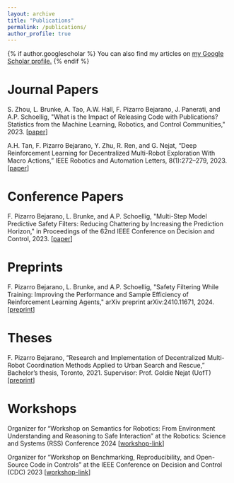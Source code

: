 ```yaml
---
layout: archive
title: "Publications"
permalink: /publications/
author_profile: true
---
```


{% if author.googlescholar %}
  You can also find my articles on <u><a href="{{author.googlescholar}}">my Google Scholar profile</a>.</u>
{% endif %}

<!-- {% include base_path %} -->

<!-- {% for post in site.publications reversed %}
  {% include archive-single.html %}
{% endfor %} -->


Journal Papers
======
S. Zhou, L. Brunke, A. Tao, A.W. Hall, F. Pizarro Bejarano, J. Panerati, and A.P. Schoellig, "What is the Impact of Releasing Code with Publications? Statistics from the Machine Learning, Robotics, and Control Communities," 2023. [[paper](https://ieeexplore.ieee.org/document/10621946)]

A.H. Tan, F. Pizarro Bejarano, Y. Zhu, R. Ren, and G. Nejat, “Deep Reinforcement Learning for
Decentralized Multi-Robot Exploration With Macro Actions,” IEEE Robotics and Automation Letters, 8(1):272–279, 2023. [[paper](https://ieeexplore.ieee.org/document/9963690)]


Conference Papers
======
F. Pizarro Bejarano, L. Brunke, and A.P. Schoellig, "Multi-Step Model Predictive Safety Filters: Reducing Chattering by Increasing the Prediction Horizon," in Proceedings of the 62nd IEEE Conference on Decision and Control, 2023. [[paper](https://ieeexplore.ieee.org/document/10383734)]


Preprints
======
F. Pizarro Bejarano, L. Brunke, and A.P. Schoellig, "Safety Filtering While Training: Improving the Performance and Sample Efficiency of Reinforcement Learning Agents," arXiv preprint arXiv:2410.11671, 2024. [[preprint](https://arxiv.org/abs/2410.11671)]


Theses
======
F. Pizarro Bejarano, “Research and Implementation of Decentralized Multi-Robot Coordination Methods Applied to Urban Search and Rescue,” Bachelor’s thesis, Toronto, 2021.
Supervisor: Prof. Goldie Nejat (UofT)
[[preprint](../files/Final_Report.pdf)]


Workshops
======
Organizer for “Workshop on Semantics for Robotics: From Environment Understanding and Reasoning to Safe Interaction” at the Robotics: Science and Systems (RSS) Conference 2024
[[workshop-link](https://www.dynsyslab.org/rss24-workshop-on-semantics-for-robotics/)]

Organizer for “Workshop on Benchmarking, Reproducibility, and Open-Source Code in
Controls” at the IEEE Conference on Decision and Control (CDC) 2023
[[workshop-link](https://www.dynsyslab.org/cdc-2023-workshop-on-benchmarking-reproducibility-and-open-source-code-in-controls/)]
